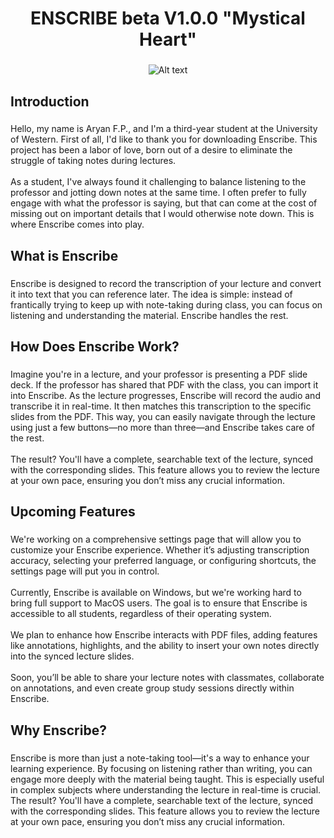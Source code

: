 <h1 align="center">ENSCRIBE beta V1.0.0 "Mystical Heart"</h1>

###

<p align="center">
  <img src="https://drive.google.com/uc?id=15PFkveiWu85ma6ycSKs36gwmAYlvleHJ" alt="Alt text" />
</p>


###

<h2 align="left">Introduction</h2>

###

<p align="left">Hello, my name is Aryan F.P., and I'm a third-year student at the University of Western. First of all, I'd like to thank you for downloading Enscribe. This project has been a labor of love, born out of a desire to eliminate the struggle of taking notes during lectures.<br><br>As a student, I've always found it challenging to balance listening to the professor and jotting down notes at the same time. I often prefer to fully engage with what the professor is saying, but that can come at the cost of missing out on important details that I would otherwise note down. This is where Enscribe comes into play.</p>

###

<h2 align="left">What is Enscribe</h2>

###

<p align="left">Enscribe is designed to record the transcription of your lecture and convert it into text that you can reference later. The idea is simple: instead of frantically trying to keep up with note-taking during class, you can focus on listening and understanding the material. Enscribe handles the rest.</p>

###

<h2 align="left">How Does Enscribe Work?</h2>

###

<p align="left">Imagine you're in a lecture, and your professor is presenting a PDF slide deck. If the professor has shared that PDF with the class, you can import it into Enscribe. As the lecture progresses, Enscribe will record the audio and transcribe it in real-time. It then matches this transcription to the specific slides from the PDF. This way, you can easily navigate through the lecture using just a few buttons—no more than three—and Enscribe takes care of the rest.<br><br>The result? You'll have a complete, searchable text of the lecture, synced with the corresponding slides. This feature allows you to review the lecture at your own pace, ensuring you don’t miss any crucial information.</p>

###

<h2 align="left">Upcoming Features</h2>

###

<p align="left">We're working on a comprehensive settings page that will allow you to customize your Enscribe experience. Whether it’s adjusting transcription accuracy, selecting your preferred language, or configuring shortcuts, the settings page will put you in control.<br><br> Currently, Enscribe is available on Windows, but we're working hard to bring full support to MacOS users. The goal is to ensure that Enscribe is accessible to all students, regardless of their operating system.<br><br> We plan to enhance how Enscribe interacts with PDF files, adding features like annotations, highlights, and the ability to insert your own notes directly into the synced lecture slides.<br><br> Soon, you’ll be able to share your lecture notes with classmates, collaborate on annotations, and even create group study sessions directly within Enscribe.</p>

###

<h2 align="left">Why Enscribe?</h2>

###

<p align="left">Enscribe is more than just a note-taking tool—it's a way to enhance your learning experience. By focusing on listening rather than writing, you can engage more deeply with the material being taught. This is especially useful in complex subjects where understanding the lecture in real-time is crucial.<br>The result? You'll have a complete, searchable text of the lecture, synced with the corresponding slides. This feature allows you to review the lecture at your own pace, ensuring you don’t miss any crucial information.</p>

###
